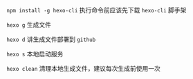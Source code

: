 `npm install -g hexo-cli` 执行命令前应该先下载  `hexo-cli` 脚手架

`hexo g` 生成文件

`hexo d` 讲生成文件部署到 `github`

`hexo s` 本地启动服务

`hexo clean` 清理本地生成文件，建议每次生成前使用一次
